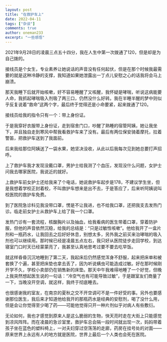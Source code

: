 ```yaml
---
layout: post
title: "在救护车上"
date: 2022-04-11
tags: ["杂谈"]
comments: true
author: oneman233
excerpt: "一些感悟"
---
```


2021年9月28日的凌晨三点五十四分，我在人生中第一次拨通了120，但是却是为自己拨的。

接线员是个女生，专业素养让她说话的声音没有任何起伏，但是在那个时候我最需要的就是这种冷静的支撑，我知道如果她泄露出一丁点儿安慰之心的话我将会马上崩溃。

那天我睡下后就开始咳嗽，好不容易睡醒了又咳醒，我怀疑是哮喘，听说这病能要人命，我抓起哮喘吸入剂吸了两三口，仍然没什么好转。我在半睡半醒的梦中则似乎反复说着“救命”这两个字，最后终于觉得还是小命要紧，起来拨通了120。

接线员给我的指令只有一个：带上身份证。

于是我穿好衣服带上身份证，走到宿舍门口，吵醒了熟睡的宿管阿姨，她让我坐下，并且独自走到寒风中帮我看救护车来了没有。最后有两位保安骑着摩托，拉着警笛，把救护车送到了我面前。

后来我给那位阿姨送了一袋水果，她坚决没收，从此以后我每次见到她总要打声招呼。

上了救护车我才发现没戴口罩，男护士给我测了个血压，发现没什么问题，女护士问我去哪家医院，我说近的就好。

上救护车前女护士还给我来了个电话，她说救护车起步是178，不建议学生坐，但是我想着学校正封着校，不叫救护车想来是出不去，于是答应了，后来听阿姨说叫校医院的救护车免费。

到了医院急诊科见我没带口罩，愣是不让我进，也不给我口罩，还把我支去发热门诊。临走前女护士从救护车上给了我一个口罩。

发热门诊有一套流程，核酸胸片以及抽血，给我看病的医生带着口罩，穿着防护服，但他的声音依然沉稳，给我的总结是：“只是过敏性咳嗽”。他给我开了一盒片剂和一瓶药水，让我回去之后好好休息，别想太多，另外我之前买来治哮喘的吸入剂也可以继续用。那时候已经是凌晨五点左右，我只好从医院徒步走回学校，到达寝室门口时天已经蒙蒙亮了，我甚至认真地思考过要不要去吃早饭。

就这样昏昏沉沉地睡到了第二天，我起床后仍然感觉浑身不舒服，起来把床单和被套换了个遍，甚至把床垫也拿去丢了，因为听说螨虫可能造成过敏。好在那时候刚开学不久，学校小卖部仍在销售新的床垫。那天中午我难得地睡了一个好觉，但晚上我突然想起医生说的一句话：“冷空气也有可能导致过敏”，于是跟室友们商量了一下，当晚没开空调，就这样，我终于彻底睡去。

也很感谢我的室友，在南京的夏秋之交不开空调可不是一件好受的事。另外也要感谢那位医生，我后来才知道他给我开的那瓶药水是经典的安慰剂，喝了没什么用，但是会让你觉得至少喝了药——可能他觉得只开一种片剂似乎对病人有些敷衍。

无论如何，我也才感觉到原来人是这么脆弱的生物，快天亮时走在大街上只能感觉到凉风阵阵。而在凌晨的急诊室里，救护车总会隔一段时间就出现一次，妈妈带着孩子坐在蓝色的塑料椅上，一对夫妇穿过空荡荡的走廊，药房在挂号处的对面——原来世界上永远有人的地方就是医院，世界上最后一个人类也会死在医院。